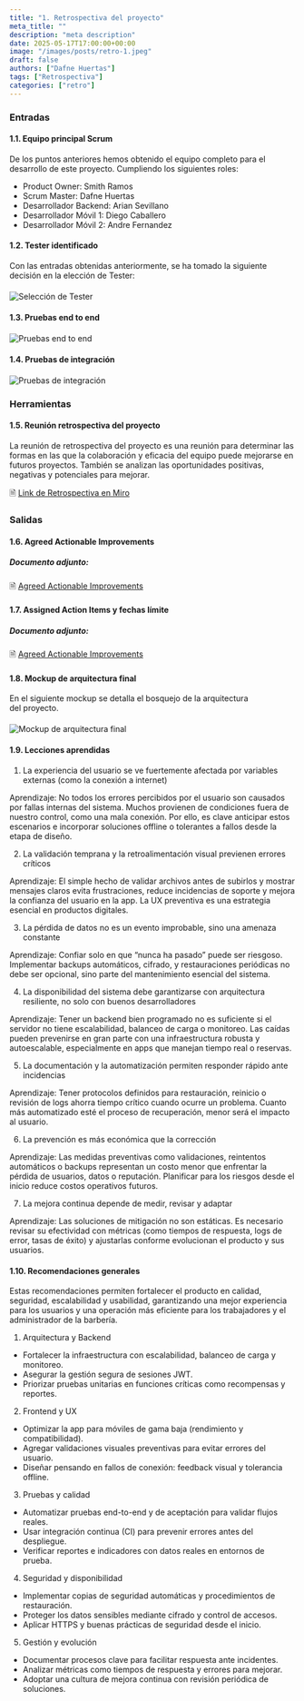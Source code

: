 ```yaml
---
title: "1. Retrospectiva del proyecto"
meta_title: ""
description: "meta description"
date: 2025-05-17T17:00:00+00:00
image: "/images/posts/retro-1.jpeg"
draft: false
authors: ["Dafne Huertas"]
tags: ["Retrospectiva"]
categories: ["retro"]
---
```


### Entradas

#### 1.1. Equipo principal Scrum

De los puntos anteriores hemos obtenido el equipo completo para el desarrollo de este proyecto. Cumpliendo los siguientes roles:

- Product Owner: Smith Ramos
- Scrum Master: Dafne Huertas
- Desarrollador Backend: Arian Sevillano
- Desarrollador Móvil 1: Diego Caballero
- Desarrollador Móvil 2: Andre Fernandez

#### 1.2. Tester identificado

Con las entradas obtenidas anteriormente, se ha tomado la siguiente decisión en la elección de Tester:

<img src="/images/xp/tester.png" 
     alt="Selección de Tester" 
     style="display: block; margin: 20px auto; max-width: 100%;" />

#### 1.3. Pruebas end to end

<img src="/images/xp/e2e.jpg" 
     alt="Pruebas end to end" 
     style="display: block; margin: 20px auto; max-width: 100%;" />

#### 1.4. Pruebas de integración

<img src="/images/xp/integracion.jpg" 
     alt="Pruebas de integración" 
     style="display: block; margin: 20px auto; max-width: 100%;" />

### Herramientas

#### 1.5. Reunión retrospectiva del proyecto
La reunión de retrospectiva del proyecto es una reunión para determinar las formas en las que la colaboración y eficacia del equipo puede mejorarse en futuros proyectos. También se analizan las oportunidades positivas, negativas y potenciales para mejorar.

 🗎 [Link de Retrospectiva en Miro](https://miro.com/app/board/uXjVJerwjMA=/?share_link_id=754926746580)

### Salidas

#### 1.6. Agreed Actionable Improvements

##### **Documento adjunto:**
 🗎 [Agreed Actionable Improvements](https://drive.google.com/file/d/1jf0-C1jj2O-vxFQOLiz9tEewwV4o-Smc/view?usp=sharing)

#### 1.7. Assigned Action Items y fechas límite

##### **Documento adjunto:**
 🗎 [Agreed Actionable Improvements](https://docs.google.com/spreadsheets/d/16f0y_8pM4WOSZxDx-R0NMB7Coa02UQ5Tx6kEWbSnNhQ/edit?usp=sharing )

#### 1.8. Mockup de arquitectura final
En el siguiente mockup se detalla el bosquejo de la arquitectura del proyecto.

<img src="/images/xp/mockup_arqui.jpg" 
     alt="Mockup de arquitectura final" 
     style="display: block; margin: 20px auto; max-width: 100%;" />

#### 1.9. Lecciones aprendidas

1. La experiencia del usuario se ve fuertemente afectada por variables externas (como la conexión a internet)

Aprendizaje: No todos los errores percibidos por el usuario son causados por fallas internas del sistema. Muchos provienen de condiciones fuera de nuestro control, como una mala conexión. Por ello, es clave anticipar estos escenarios e incorporar soluciones offline o tolerantes a fallos desde la etapa de diseño.

2. La validación temprana y la retroalimentación visual previenen errores críticos

Aprendizaje: El simple hecho de validar archivos antes de subirlos y mostrar mensajes claros evita frustraciones, reduce incidencias de soporte y mejora la confianza del usuario en la app. La UX preventiva es una estrategia esencial en productos digitales.

3. La pérdida de datos no es un evento improbable, sino una amenaza constante

Aprendizaje: Confiar solo en que “nunca ha pasado” puede ser riesgoso. Implementar backups automáticos, cifrado, y restauraciones periódicas no debe ser opcional, sino parte del mantenimiento esencial del sistema.

4. La disponibilidad del sistema debe garantizarse con arquitectura resiliente, no solo con buenos desarrolladores

Aprendizaje: Tener un backend bien programado no es suficiente si el servidor no tiene escalabilidad, balanceo de carga o monitoreo. Las caídas pueden prevenirse en gran parte con una infraestructura robusta y autoescalable, especialmente en apps que manejan tiempo real o reservas.

5. La documentación y la automatización permiten responder rápido ante incidencias

Aprendizaje: Tener protocolos definidos para restauración, reinicio o revisión de logs ahorra tiempo crítico cuando ocurre un problema. Cuanto más automatizado esté el proceso de recuperación, menor será el impacto al usuario.

6. La prevención es más económica que la corrección

Aprendizaje: Las medidas preventivas como validaciones, reintentos automáticos o backups representan un costo menor que enfrentar la pérdida de usuarios, datos o reputación. Planificar para los riesgos desde el inicio reduce costos operativos futuros.

7. La mejora continua depende de medir, revisar y adaptar

Aprendizaje: Las soluciones de mitigación no son estáticas. Es necesario revisar su efectividad con métricas (como tiempos de respuesta, logs de error, tasas de éxito) y ajustarlas conforme evolucionan el producto y sus usuarios.

#### 1.10. Recomendaciones generales

Estas recomendaciones permiten fortalecer el producto en calidad, seguridad, escalabilidad y usabilidad, garantizando una mejor experiencia para los usuarios y una operación más eficiente para los trabajadores y el administrador de la barbería.

1. Arquitectura y Backend
- Fortalecer la infraestructura con escalabilidad, balanceo de carga y monitoreo.
- Asegurar la gestión segura de sesiones JWT.
- Priorizar pruebas unitarias en funciones críticas como recompensas y reportes.

2. Frontend y UX
- Optimizar la app para móviles de gama baja (rendimiento y compatibilidad).
- Agregar validaciones visuales preventivas para evitar errores del usuario.
- Diseñar pensando en fallos de conexión: feedback visual y tolerancia offline.

3. Pruebas y calidad
- Automatizar pruebas end-to-end y de aceptación para validar flujos reales.
- Usar integración continua (CI) para prevenir errores antes del despliegue.
- Verificar reportes e indicadores con datos reales en entornos de prueba.

4. Seguridad y disponibilidad
- Implementar copias de seguridad automáticas y procedimientos de restauración.
- Proteger los datos sensibles mediante cifrado y control de accesos.
- Aplicar HTTPS y buenas prácticas de seguridad desde el inicio.

5. Gestión y evolución
- Documentar procesos clave para facilitar respuesta ante incidentes.
- Analizar métricas como tiempos de respuesta y errores para mejorar.
- Adoptar una cultura de mejora continua con revisión periódica de soluciones.
